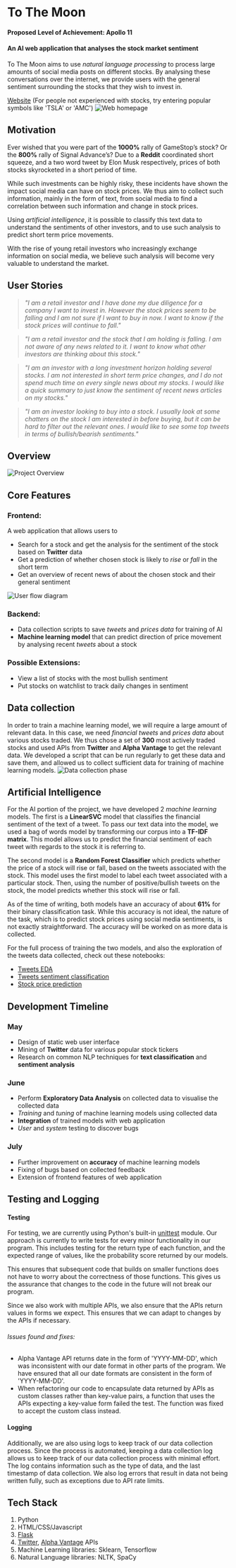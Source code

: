 # To The Moon
#### Proposed Level of Achievement: Apollo 11
#### An AI web application that analyses the stock market sentiment
To The Moon aims to use _natural language processing_ to process large amounts of social media posts on different stocks. By analysing these conversations over the internet, we provide users with the general sentiment surrounding the stocks that they wish to invest in.

[Website](https://orbital-to-the-moon.herokuapp.com) (For people not experienced with stocks, try entering popular symbols like 'TSLA' or 'AMC')
![Web homepage](../assets/images/web_app_homepage.png?raw=true)

## Motivation
Ever wished that you were part of the **1000%** rally of GameStop’s stock? Or the **800%** rally of Signal Advance’s? Due to a **Reddit** coordinated short squeeze, and a two word tweet by Elon Musk respectively, prices of both stocks skyrocketed in a short period of time.

While such investments can be highly risky, these incidents have shown the impact social media can have on stock prices. We thus aim to collect such information, mainly in the form of text, from social media to find a correlation between such information and change in stock prices.

Using _artificial intelligence_, it is possible to classify this text data to understand the sentiments of other investors, and to use such analysis to predict short term price movements.

With the rise of young retail investors who increasingly exchange information on social media, we believe such analysis will become very valuable to understand the market.

## User Stories
>*"I am a retail investor and I have done my due diligence for a company I want to invest in. However the stock prices seem to be falling and I am not sure if I want to buy in now. I want to know if the stock prices will continue to fall."*

>*"I am a retail investor and the stock that I am holding is falling. I am not aware of any news related to it. I want to know what other investors are thinking about this stock."*

>*"I am an investor with a long investment horizon holding several stocks. I am not interested in short term price changes, and I do not spend much time on every single news about my stocks. I would like a quick summary to just know the sentiment of recent news articles on my stocks."*

>*"I am an investor looking to buy into a stock. I usually look at some chatters on the stock I am interested in before buying, but it can be hard to filter out the relevant ones. I would like to see some top tweets in terms of bullish/bearish sentiments."*

## Overview
![Project Overview](../assets/images/project_overview.png?raw=true)
## Core Features

### Frontend:
A web application that allows users to
+ Search for a stock and get the analysis for the sentiment of the stock based on **Twitter** data 
+ Get a prediction of whether chosen stock is likely to _rise_ or _fall_ in the short term
+ Get an overview of recent news of about the chosen stock and their general sentiment

![User flow diagram](../assets/images/user_flow_diagram.png?raw=true)


### Backend:
+ Data collection scripts to save _tweets_ and _prices data_ for training of AI
+ **Machine learning model** that can predict direction of price movement by analysing recent _tweets_ about a stock

### Possible Extensions:
+ View a list of stocks with the most bullish sentiment
+ Put stocks on watchlist to track daily changes in sentiment

## Data collection
In order to train a machine learning model, we will require a large amount of relevant data. In this case, we need _financial tweets_ and _prices data_ about various stocks traded. We thus chose a set of **300** most actively traded stocks and used APIs from **Twitter** and **Alpha Vantage** to get the relevant data. We developed a script that can be run regularly to get these data and save them, and allowed us to collect sufficient data for training of machine learning models.
![Data collection phase](../assets/images/data_collection.png?raw=true)

## Artificial Intelligence
For the AI portion of the project, we have developed 2 _machine learning_ models. The first is a **LinearSVC** model that classifies the financial sentiment of the text of a tweet. To pass our text data into the model, we used a bag of words model by transforming our corpus into a **TF-IDF matrix**. This model allows us to predict the financial sentiment of each tweet with regards to the stock it is referring to.

The second model is a **Random Forest Classifier** which predicts whether the price of a stock will rise or fall, based on the tweets associated with the stock. This model uses the first model to label each tweet associated with a particular stock. Then, using the number of positive/bullish tweets on the stock, the model predicts whether this stock will rise or fall.

As of the time of writing, both models have an accuracy of about **61%** for their binary classification task. While this accuracy is not ideal, the nature of the task, which is to predict stock prices using social media sentiments, is not exactly straightforward. The accuracy will be worked on as more data is collected.

For the full process of training the two models, and also the exploration of the tweets data collected, check out these notebooks:
* [Tweets EDA](https://www.kaggle.com/lyejiayang/1-twitter-data-exploration)
* [Tweets sentiment classification](https://www.kaggle.com/lyejiayang/2-tweets-classification)
* [Stock price prediction](https://www.kaggle.com/lyejiayang/3-stock-price-prediction-with-tweets-sentiment)

## Development Timeline

### May
+ Design of static web user interface
+ Mining of **Twitter** data for various popular stock tickers
+ Research on common NLP techniques for **text classification** and **sentiment analysis**

### June
+ Perform **Exploratory Data Analysis** on collected data to visualise the collected data
+ _Training_ and _tuning_ of machine learning models using collected data
+ **Integration** of trained models with web application
+ _User_ and _system_ testing to discover bugs

### July
+ Further improvement on **accuracy** of machine learning models
+ Fixing of bugs based on collected feedback
+ Extension of frontend features of web application

## Testing and Logging
#### Testing
For testing, we are currently using Python's built-in [unittest](https://docs.python.org/3/library/unittest.html) module. Our approach is currently to write tests for every minor functionality in our program. This includes testing for the return type of each function, and the expected range of values, like the probability score returned by our models. 

This ensures that subsequent code that builds on smaller functions does not have to worry about the correctness of those functions. This gives us the assurance that changes to the code in the future will not break our program.

Since we also work with multiple APIs, we also ensure that the APIs return values in forms we expect. This ensures that we can adapt to changes by the APIs if necessary.

###### Issues found and fixes:
* Alpha Vantage API returns date in the form of 'YYYY-MM-DD', which was inconsistent with our date format in other parts of the program. We have ensured that all our date formats are consistent in the form of 'YYYY-MM-DD'.
* When refactoring our code to encapsulate data returned by APIs as custom classes rather than key-value pairs, a function that uses the APIs expecting a key-value form failed the test. The function was fixed to accept the custom class instead.

#### Logging
Additionally, we are also using logs to keep track of our data collection process. Since the process is automated, keeping a data collection log allows us to keep track of our data collection process with minimal effort. The log contains information such as the type of data, and the last timestamp of data collection. We also log errors that result in data not being written fully, such as exceptions due to API rate limits.

## Tech Stack
1. Python
2. HTML/CSS/Javascript
3. [Flask](https://flask.palletsprojects.com/en/2.0.x/)
4. [Twitter](https://developer.twitter.com/en/docs), [Alpha Vantage](https://www.alphavantage.co/) APIs
5. Machine Learning libraries: Sklearn, Tensorflow
6. Natural Language libraries: NLTK, SpaCy
